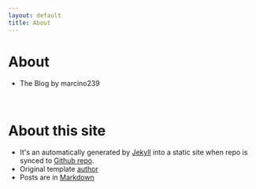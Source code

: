 ```yaml
---
layout: default
title: About
---
```


About
========

* The Blog by marcino239  
<br />

About this site
===============
* It's an automatically generated by
  [Jekyll](https://github.com/jekyll/jekyll) into a static site when
  repo is synced to
  [Github repo](https://github.com/marcino239/marcino239.github.com/).
* Original template [author](https://github.com/anildigital/anildigital.github.com/)
* Posts are in [Markdown](http://daringfireball.net/projects/markdown/)

<br />  

